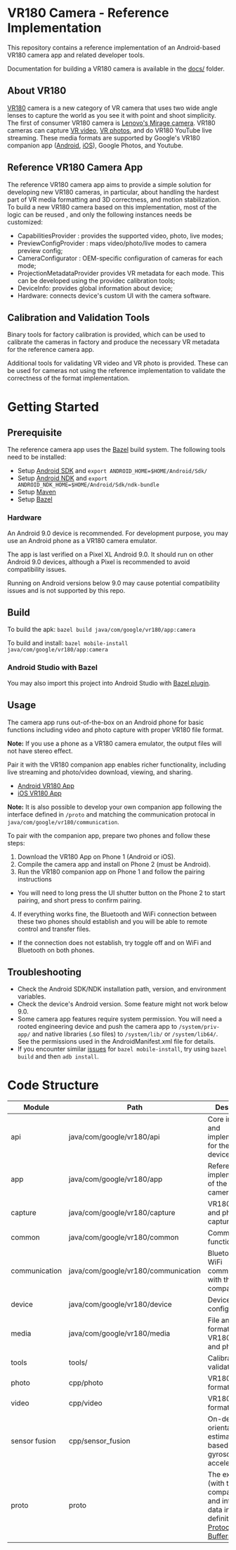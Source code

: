 # VR180 Camera - Reference Implementation

This repository contains a reference implementation of an Android-based VR180
camera app and related developer tools.

Documentation for building a VR180 camera is available in the [docs/](./docs) folder.

## About VR180

[VR180](https://vr.google.com/vr180/) camera is a new category of VR camera that
uses two wide angle lenses to capture the world as you see it with point and
shoot simplicity. The first of consumer VR180 camera is
[Lenovo's Mirage camera](https://www.lenovo.com/us/en/virtual-reality-and-smart-devices/virtual-and-augmented-reality/lenovo-mirage-camera/Mirage-Camera/p/ZA3A0022US).
VR180 cameras can capture
[VR video](https://github.com/google/spatial-media/blob/master/docs/vr180.md),
[VR photos](https://developers.google.com/vr/reference/cardboard-camera-vr-photo-format),
and do VR180 YouTube live streaming. These media formats are supported by
Google's VR180 companion app
([Android](https://play.google.com/store/apps/details?id=com.google.vr.eva&hl=en_US),
[iOS](https://itunes.apple.com/us/app/vr180/id1345095721?mt=8)), Google Photos, and
Youtube.

## Reference VR180 Camera App

The reference VR180 camera app aims to provide a simple solution for developing
new VR180 cameras, in particular, about handling the hardest part of VR media
formatting and 3D correctness, and motion stabilization. To build a new VR180
camera based on this implementation, most of the logic can be reused , and only
the following instances needs be customized:

*   CapabilitiesProvider : provides the supported video, photo, live modes;
*   PreviewConfigProvider : maps video/photo/live modes to camera preview
    config;
*   CameraConfigurator : OEM-specific configuration of cameras for each mode;
*   ProjectionMetadataProvider provides VR metadata for each mode. This can be
    developed using the providec calibration tools;
*   DeviceInfo: provides global information about device;
*   Hardware: connects device's custom UI with the camera software.

## Calibration and Validation Tools

Binary tools for factory calibration is provided, which can be used to calibrate
the cameras in factory and produce the necessary VR metadata for the reference
camera app.

Additional tools for validating VR video and VR photo is provided. These can be
used for cameras not using the reference implementation to validate the
correctness of the format implementation.

# Getting Started

## Prerequisite
The reference camera app uses the [Bazel](https://bazel.build/) build system. The following tools need to be installed:

* Setup [Android SDK](https://developer.android.com/studio/) and `export ANDROID_HOME=$HOME/Android/Sdk/`
* Setup [Android NDK](https://developer.android.com/ndk/downloads/) and `export ANDROID_NDK_HOME=$HOME/Android/Sdk/ndk-bundle`
* Setup [Maven](https://maven.apache.org/install.html)
* Setup [Bazel](https://docs.bazel.build/versions/master/install-ubuntu.html)

### Hardware

An Android 9.0 device is recommended. For development purpose, you may use an
Android phone as a VR180 camera emulator.

The app is last verified on a Pixel XL Android 9.0. It should run on other
Android 9.0 devices, although a Pixel is recommended to avoid compatibility
issues.

Running on Android versions below 9.0 may cause potential compatibility issues
and is not supported by this repo.

## Build

To build the apk: `bazel build java/com/google/vr180/app:camera`

To build and install: `bazel mobile-install java/com/google/vr180/app:camera`

### Android Studio with Bazel

You may also import this project into Android Studio with
[Bazel plugin](https://ij.bazel.build/).

## Usage

The camera app runs out-of-the-box on an Android phone for basic
functions including video and photo capture with proper VR180 file format.

**Note:** If you use a phone as a VR180 camera emulator, the output files will
not have stereo effect.

Pair it with the VR180 companion app enables richer functionality, including
live streaming and photo/video download, viewing, and sharing.

* [Android VR180 App](https://play.google.com/store/apps/details?id=com.google.vr.eva)
* [iOS VR180 App](https://itunes.apple.com/us/app/vr180/id1345095721)

**Note:** It is also possible to develop your own companion app following the
interface defined in `/proto` and matching the communication protocal in
`java/com/google/vr180/communication`.

To pair with the companion app, prepare two phones and follow these steps:

1. Download the VR180 App on Phone 1 (Android or iOS).
2. Compile the camera app and install on Phone 2 (must be Android).
3. Run the VR180 companion app on Phone 1 and follow the pairing instructions
  * You will need to long press the UI shutter button on the Phone 2 to start
    pairing, and short press to confirm pairing.
4. If everything works fine, the Bluetooth and WiFi connection between these two
   phones should establish and you will be able to remote control and transfer
   files.
  * If the connection does not establish, try toggle off and on WiFi and
    Bluetooth on both phones.

## Troubleshooting

* Check the Android SDK/NDK installation path, version, and environment
  variables.
* Check the device's Android version. Some feature might not work below 9.0.
* Some camera app features require system permission. You will need a rooted
  engineering device and push the camera app to `/system/priv-app/` and
  native libraries (.so files) to `/system/lib/` or `/system/lib64/`.
  See the permissions used in the AndroidManifest.xml file for details.
* If you encounter similar
  [issues](https://github.com/bazelbuild/bazel/issues/6814) for
  `bazel mobile-install`, try using `bazel build` and then `adb install`.

# Code Structure
| Module   | Path                          | Description |
| -------- | ----------------------------- | ----------- |
| api      | java/com/google/vr180/api     | Core interfaces and implementations for the camera device. |
| app      | java/com/google/vr180/app     | Reference implementation of the VR180 camera app. |
| capture  | java/com/google/vr180/capture | VR180 video and photo capture module. |
| common   | java/com/google/vr180/common  | Common utility functions. |
| communication | java/com/google/vr180/communication | Bluetooth and WiFi communication with the companion app. |
| device   | java/com/google/vr180/device  | Device-specific configurations. |
| media    | java/com/google/vr180/media   | File and stream format for VR180 videos and photos. |
| tools    | tools/                        | Calibration and validation tools. |
| photo    | cpp/photo                     | VR180 photo format writer. |
| video    | cpp/video                     | VR180 video format writer. |
| sensor fusion | cpp/sensor_fusion        | On-device orientation estimation based on gyroscope and accelerometer. |
| proto    | proto                         | The external (with the companion app) and internal data interface definition using [Protocol Buffers](https://developers.google.com/protocol-buffers/). |
